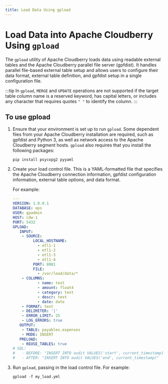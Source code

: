 ```yaml
---
title: Load Data Using gpload
---
```


# Load Data into Apache Cloudberry Using `gpload`

The `gpload` utility of Apache Cloudberry loads data using readable external tables and the Apache Cloudberry parallel file server (gpfdist). It handles parallel file-based external table setup and allows users to configure their data format, external table definition, and gpfdist setup in a single configuration file.

:::tip
In `gpload`, `MERGE` and `UPDATE` operations are not supported if the target table column name is a reserved keyword, has capital letters, or includes any character that requires quotes `" "` to identify the column.
:::

## To use gpload 

1. Ensure that your environment is set up to run `gpload`. Some dependent files from your Apache Cloudberry installation are required, such as gpfdist and Python 3, as well as network access to the Apache Cloudberry segment hosts. `gpload` also requires that you install the following packages:

    ```shell
    pip install psycopg2 pyyaml
    ```

2. Create your load control file. This is a YAML-formatted file that specifies the Apache Cloudberry connection information, gpfdist configuration information, external table options, and data format.

    For example:

    ```yaml
    ---
    VERSION: 1.0.0.1
    DATABASE: ops
    USER: gpadmin
    HOST: cdw-1
    PORT: 5432
    GPLOAD:
       INPUT:
        - SOURCE:
             LOCAL_HOSTNAME:
               - etl1-1
               - etl1-2
               - etl1-3
               - etl1-4
             PORT: 8081
             FILE: 
               - /var/load/data/*
        - COLUMNS:
               - name: text
               - amount: float4
               - category: text
               - descr: text
               - date: date
        - FORMAT: text
        - DELIMITER: '|'
        - ERROR_LIMIT: 25
        - LOG_ERRORS: true
       OUTPUT:
        - TABLE: payables.expenses
        - MODE: INSERT
       PRELOAD:
        - REUSE_TABLES: true 
    # SQL:
    #   - BEFORE: "INSERT INTO audit VALUES('start', current_timestamp)"
    #   - AFTER: "INSERT INTO audit VALUES('end', current_timestamp)"
    ```

3.  Run `gpload`, passing in the load control file. For example:

    ```sql
    gpload -f my_load.yml
    ```
